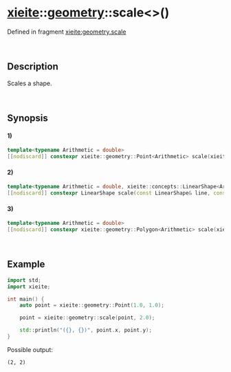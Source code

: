 # [xieite](../../xieite.md)\:\:[geometry](../../geometry.md)\:\:scale\<\>\(\)
Defined in fragment [xieite:geometry.scale](../../../src/geometry/scale.cpp)

&nbsp;

## Description
Scales a shape.

&nbsp;

## Synopsis
#### 1)
```cpp
template<typename Arithmetic = double>
[[nodiscard]] constexpr xieite::geometry::Point<Arithmetic> scale(xieite::geometry::Point<Arithmetic> point, std::conditional_t<std::floating_point<Arithmetic>, Arithmetic, double> scale, xieite::geometry::Point<Arithmetic> origin = xieite::geometry::Point<Arithmetic>()) noexcept;
```
#### 2)
```cpp
template<typename Arithmetic = double, xieite::concepts::LinearShape<Arithmetic> LinearShape>
[[nodiscard]] constexpr LinearShape scale(const LinearShape& line, const std::conditional_t<std::floating_point<Arithmetic>, Arithmetic, double> scale, const xieite::geometry::Point<Arithmetic> origin = xieite::geometry::Point<Arithmetic>()) noexcept;
```
#### 3)
```cpp
template<typename Arithmetic = double>
[[nodiscard]] constexpr xieite::geometry::Polygon<Arithmetic> scale(xieite::geometry::Polygon<Arithmetic> polygon, std::conditional_t<std::floating_point<Arithmetic>, Arithmetic, double> scale, const xieite::geometry::Point<Arithmetic> origin = xieite::geometry::Point<Arithmetic>()) noexcept;
```

&nbsp;

## Example
```cpp
import std;
import xieite;

int main() {
    auto point = xieite::geometry::Point(1.0, 1.0);

    point = xieite::geometry::scale(point, 2.0);

    std::println("({}, {})", point.x, point.y);
}
```
Possible output:
```
(2, 2)
```
